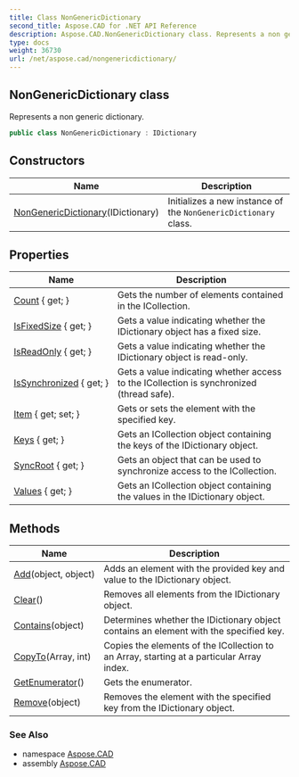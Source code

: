 ```yaml
---
title: Class NonGenericDictionary
second_title: Aspose.CAD for .NET API Reference
description: Aspose.CAD.NonGenericDictionary class. Represents a non generic dictionary
type: docs
weight: 36730
url: /net/aspose.cad/nongenericdictionary/
---
```

## NonGenericDictionary class

Represents a non generic dictionary.

```csharp
public class NonGenericDictionary : IDictionary
```

## Constructors

| Name | Description |
| --- | --- |
| [NonGenericDictionary](nongenericdictionary/)(IDictionary) | Initializes a new instance of the `NonGenericDictionary` class. |

## Properties

| Name | Description |
| --- | --- |
| [Count](../../aspose.cad/nongenericdictionary/count/) { get; } | Gets the number of elements contained in the ICollection. |
| [IsFixedSize](../../aspose.cad/nongenericdictionary/isfixedsize/) { get; } | Gets a value indicating whether the IDictionary object has a fixed size. |
| [IsReadOnly](../../aspose.cad/nongenericdictionary/isreadonly/) { get; } | Gets a value indicating whether the IDictionary object is read-only. |
| [IsSynchronized](../../aspose.cad/nongenericdictionary/issynchronized/) { get; } | Gets a value indicating whether access to the ICollection is synchronized (thread safe). |
| [Item](../../aspose.cad/nongenericdictionary/item/) { get; set; } | Gets or sets the element with the specified key. |
| [Keys](../../aspose.cad/nongenericdictionary/keys/) { get; } | Gets an ICollection object containing the keys of the IDictionary object. |
| [SyncRoot](../../aspose.cad/nongenericdictionary/syncroot/) { get; } | Gets an object that can be used to synchronize access to the ICollection. |
| [Values](../../aspose.cad/nongenericdictionary/values/) { get; } | Gets an ICollection object containing the values in the IDictionary object. |

## Methods

| Name | Description |
| --- | --- |
| [Add](../../aspose.cad/nongenericdictionary/add/)(object, object) | Adds an element with the provided key and value to the IDictionary object. |
| [Clear](../../aspose.cad/nongenericdictionary/clear/)() | Removes all elements from the IDictionary object. |
| [Contains](../../aspose.cad/nongenericdictionary/contains/)(object) | Determines whether the IDictionary object contains an element with the specified key. |
| [CopyTo](../../aspose.cad/nongenericdictionary/copyto/)(Array, int) | Copies the elements of the ICollection to an Array, starting at a particular Array index. |
| [GetEnumerator](../../aspose.cad/nongenericdictionary/getenumerator/)() | Gets the enumerator. |
| [Remove](../../aspose.cad/nongenericdictionary/remove/)(object) | Removes the element with the specified key from the IDictionary object. |

### See Also

* namespace [Aspose.CAD](../../aspose.cad/)
* assembly [Aspose.CAD](../../)



